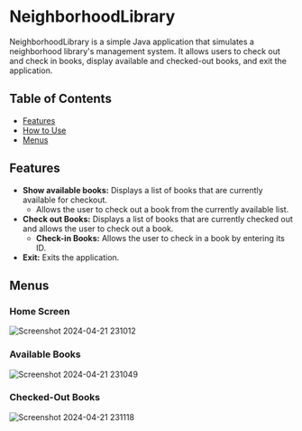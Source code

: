 # NeighborhoodLibrary

NeighborhoodLibrary is a simple Java application that simulates a neighborhood library's management system. It allows users to check out and check in books, display available and checked-out books, and exit the application.

## Table of Contents

- [Features](#features)
- [How to Use](#how-to-use)
- [Menus](#menus)


## Features

- **Show available books:** Displays a list of books that are currently available for checkout.
  - Allows the user to check out a book from the currently available list.
- **Check out Books:** Displays a list of books that are currently checked out and allows the user to check out a book.
  - **Check-in Books:** Allows the user to check in a book by entering its ID.
- **Exit:** Exits the application.


## Menus
### Home Screen
![Screenshot 2024-04-21 231012](https://github.com/OGPrago/WorkshopTwo_NeighborhoodLibrary/assets/37696960/ff4d3cd8-a46a-4033-a738-6b4323920832)
### Available Books
![Screenshot 2024-04-21 231049](https://github.com/OGPrago/WorkshopTwo_NeighborhoodLibrary/assets/37696960/56cb9227-2200-4008-8efe-1aa507eaff67)
### Checked-Out Books
![Screenshot 2024-04-21 231118](https://github.com/OGPrago/WorkshopTwo_NeighborhoodLibrary/assets/37696960/4c3f1b52-f7dc-4334-937e-70d7d691af74)


